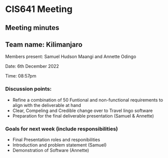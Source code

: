 # CIS641 Meeting 
## Meeting minutes
## Team name: Kilimanjaro

Members present: Samuel Hudson Maangi and Annette Odingo

Date: 6th December 2022

Time: 08:57pm

### Discussion points:

- Refine a combination of 50 Funtional and non-functional requirements to align with the deliverable at hand
- Clear, Compeling and Credible change over to Travel lingo software 
- Preparation for the final deliverable presentation (Samuel & Annette)

### Goals for next week (include responsibilities)

- Final Presentation roles and responibilities
- Introduction and problem statement (Samuel)
- Demonstration of Software (Annette)
